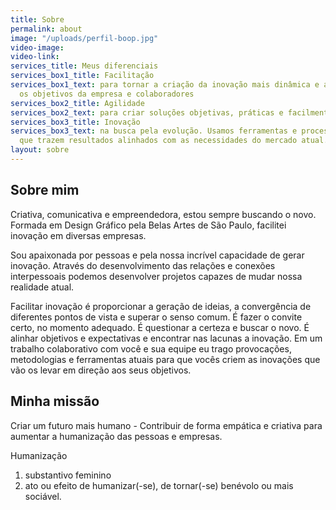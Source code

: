 ```yaml
---
title: Sobre
permalink: about
image: "/uploads/perfil-boop.jpg"
video-image: 
video-link: 
services_title: Meus diferenciais
services_box1_title: Facilitação
services_box1_text: para tornar a criação da inovação mais dinâmica e alinhada com
  os objetivos da empresa e colaboradores
services_box2_title: Agilidade
services_box2_text: para criar soluções objetivas, práticas e facilmente aplicáveis.
services_box3_title: Inovação
services_box3_text: na busca pela evolução. Usamos ferramentas e processos atualizados
  que trazem resultados alinhados com as necessidades do mercado atual.
layout: sobre
---
```


## Sobre mim

Criativa, comunicativa e empreendedora, estou sempre buscando o novo. Formada em Design Gráfico pela Belas Artes de São Paulo, facilitei inovação em diversas empresas.

Sou apaixonada por pessoas e pela nossa incrível capacidade de gerar inovação. Através do desenvolvimento das relações e conexões interpessoais podemos desenvolver projetos capazes de mudar nossa realidade atual.

Facilitar inovação é proporcionar a geração de ideias, a convergência de diferentes pontos de vista e superar o senso comum. É fazer o convite certo, no momento adequado. É questionar a certeza e buscar o novo. É alinhar objetivos e expectativas e encontrar nas lacunas a inovação. 
Em um trabalho colaborativo com você e sua equipe eu trago provocações, metodologias e ferramentas atuais para que vocês criem as inovações que vão os levar em direção aos seus objetivos.

## Minha missão

Criar um futuro mais humano - Contribuir de forma empática e criativa para aumentar a humanização das pessoas e empresas.

Humanização
1.	substantivo feminino
2.	ato ou efeito de humanizar(-se), de tornar(-se) benévolo ou mais sociável.